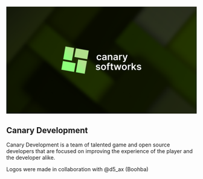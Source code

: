 ![CanaryLogoBanner](profile/CanaryLogoBanner.png)

## Canary Development

Canary Development is a team of talented game and open source developers that are focused on improving the experience of the player and the developer alike.

Logos were made in collaboration with @d5_ax (Boohba)
